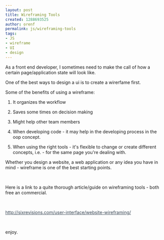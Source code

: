 ```yaml
---
layout: post
title: Wireframing Tools
created: 1288693525
author: orenf
permalink: js/wireframing-tools
tags:
- JS
- wireframe
- UI
- design
---
```

<p>As a front end developer, I sometimes need to make the call of how a certain page/application state will look like.</p>
<p>One of the best ways to design a ui is to create a wirerfame first.</p>
<p>Some of the benefits of using a wireframe:</p>
<ol>
    <li>
    <p>It organizes the workflow</p>
    </li>
    <li>
    <p>Saves some times on decision making</p>
    </li>
    <li>
    <p>Might help other team members</p>
    </li>
    <li>
    <p>When developing code - it may help in the developing process in the oop concept.</p>
    </li>
    <li>
    <p>When using the right tools - it's flexible to change or create different concepts, i.e. - for the same page you're dealing with.</p>
    </li>
</ol>
<p>Whether you design a website, a web application or any idea you have in mind - wireframe is one of the best starting points.</p>
<p>&nbsp;</p>
<p>Here is a link to a quite thorough article/guide on wireframing tools - both free an commercial.</p>
<p>&nbsp;</p>
<p><a target="_blank" style="color: rgb(54, 68, 82); " href="http://sixrevisions.com/user-interface/website-wireframing/">http://sixrevisions.com/user-<wbr></wbr>interface/website-wireframing/</a></p>
<p>&nbsp;</p>
<p>enjoy.</p>
